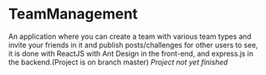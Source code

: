 # TeamManagement
An application where you can create a team with various team types and invite your friends in it and publish posts/challenges for other users to see, it is done with ReactJS with Ant Design in the front-end, and express.js in the backend.(Project is on branch master)
*Project not yet finished*
